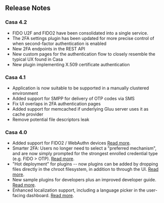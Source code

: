 ## Release Notes

### Casa 4.2

- FIDO U2F and FIDO2 have been consolidated into a single service.
- The 2FA settings plugin has been updated for more precise control of when second-factor authentication is enabled
- New 2FA endpoints in the REST API
- New custom pages for the authentication flow to closely resemble the typical UX found in Casa
- New plugin implementing X.509 certificate authentication

### Casa 4.1 

- Application is now suitable to be supported in a manually clustered environment
- Added support for SMPP for delivery of OTP codes via SMS
- Fix UI overlaps in 2FA authentication pages
- Added support for memcached if underlying Gluu server uses it as cache provider
- Remove potential file descriptors leak

### Casa 4.0 

- Added support for FIDO2 / WebAuthn devices [Read more](user-guide.md#fido-2-security-keys).    
- Smarter 2FA: Users no longer need to select a "preferred mechanism", and are now simply prompted for the strongest enrolled credential type (e.g. FIDO > OTP). [Read more](./administration/2fa-basics.md#associated-strength-of-credentials).
- "Hot deployment" for plugins -- now plugins can be added by dropping files directly in the chroot filesystem, in addition to through the UI. [Read more](./developer/plugin-management-internals.md#hot-deployment). 
- New sample plugins for developers plus an improved developer guide. [Read more](./developer/index.md).    
- Enhanced localization support, including a language picker in the user-facing dashboard. [Read more](./administration/localization.md).     
